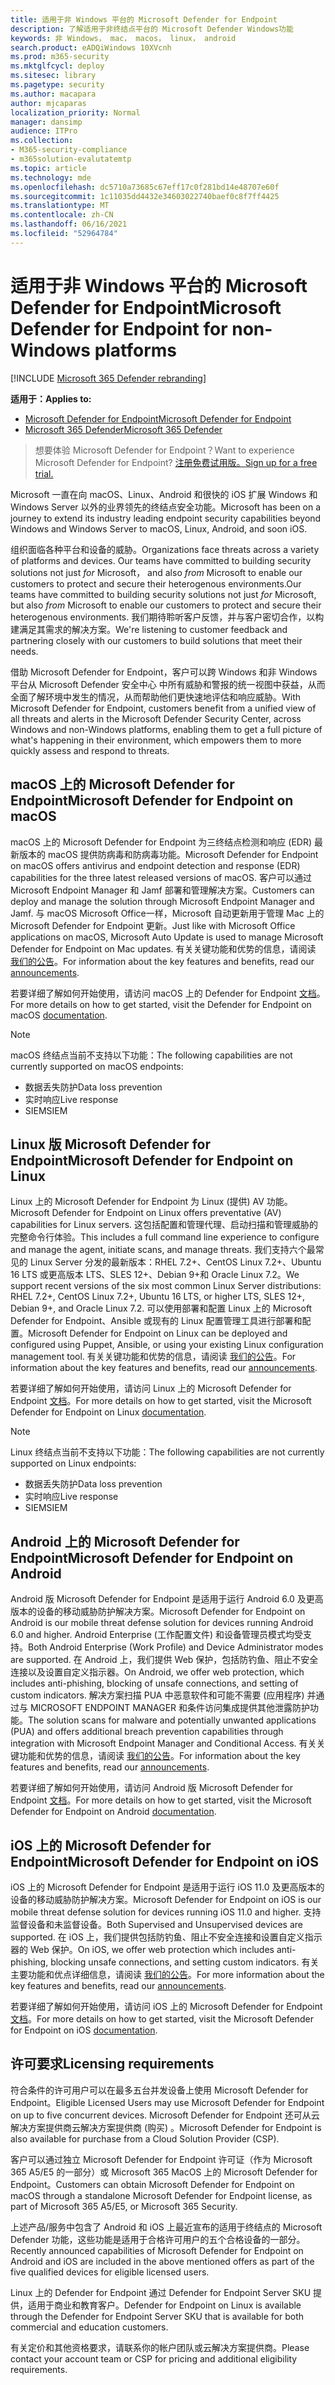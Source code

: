 ```yaml
---
title: 适用于非 Windows 平台的 Microsoft Defender for Endpoint
description: 了解适用于非终结点平台的 Microsoft Defender Windows功能
keywords: 非 Windows， mac， macos， linux， android
search.product: eADQiWindows 10XVcnh
ms.prod: m365-security
ms.mktglfcycl: deploy
ms.sitesec: library
ms.pagetype: security
ms.author: macapara
author: mjcaparas
localization_priority: Normal
manager: dansimp
audience: ITPro
ms.collection:
- M365-security-compliance
- m365solution-evalutatemtp
ms.topic: article
ms.technology: mde
ms.openlocfilehash: dc5710a73685c67eff17c0f281bd14e48707e60f
ms.sourcegitcommit: 1c11035dd4432e34603022740baef0c8f7ff4425
ms.translationtype: MT
ms.contentlocale: zh-CN
ms.lasthandoff: 06/16/2021
ms.locfileid: "52964784"
---
```

# <a name="microsoft-defender-for-endpoint-for-non-windows-platforms"></a><span data-ttu-id="f286f-104">适用于非 Windows 平台的 Microsoft Defender for Endpoint</span><span class="sxs-lookup"><span data-stu-id="f286f-104">Microsoft Defender for Endpoint for non-Windows platforms</span></span>

[!INCLUDE [Microsoft 365 Defender rebranding](../../includes/microsoft-defender.md)]

<span data-ttu-id="f286f-105">**适用于：**</span><span class="sxs-lookup"><span data-stu-id="f286f-105">**Applies to:**</span></span>
- [<span data-ttu-id="f286f-106">Microsoft Defender for Endpoint</span><span class="sxs-lookup"><span data-stu-id="f286f-106">Microsoft Defender for Endpoint</span></span>](https://go.microsoft.com/fwlink/p/?linkid=2154037)
- [<span data-ttu-id="f286f-107">Microsoft 365 Defender</span><span class="sxs-lookup"><span data-stu-id="f286f-107">Microsoft 365 Defender</span></span>](https://go.microsoft.com/fwlink/?linkid=2118804)


> <span data-ttu-id="f286f-108">想要体验 Microsoft Defender for Endpoint？</span><span class="sxs-lookup"><span data-stu-id="f286f-108">Want to experience Microsoft Defender for Endpoint?</span></span> [<span data-ttu-id="f286f-109">注册免费试用版。</span><span class="sxs-lookup"><span data-stu-id="f286f-109">Sign up for a free trial.</span></span>](https://www.microsoft.com/microsoft-365/windows/microsoft-defender-atp?ocid=docs-wdatp-exposedapis-abovefoldlink)

<span data-ttu-id="f286f-110">Microsoft 一直在向 macOS、Linux、Android 和很快的 iOS 扩展 Windows 和 Windows Server 以外的业界领先的终结点安全功能。</span><span class="sxs-lookup"><span data-stu-id="f286f-110">Microsoft has been on a journey to extend its industry leading endpoint security capabilities beyond Windows and Windows Server to macOS, Linux, Android, and soon iOS.</span></span>

<span data-ttu-id="f286f-111">组织面临各种平台和设备的威胁。</span><span class="sxs-lookup"><span data-stu-id="f286f-111">Organizations face threats across a variety of platforms and devices.</span></span> <span data-ttu-id="f286f-112">Our teams have committed to building security solutions not just *for* Microsoft， and also *from* Microsoft to enable our customers to protect and secure their heterogenous environments.</span><span class="sxs-lookup"><span data-stu-id="f286f-112">Our teams have committed to building security solutions not just *for* Microsoft, but also *from* Microsoft to enable our customers to protect and secure their heterogenous environments.</span></span> <span data-ttu-id="f286f-113">我们期待聆听客户反馈，并与客户密切合作，以构建满足其需求的解决方案。</span><span class="sxs-lookup"><span data-stu-id="f286f-113">We're listening to customer feedback and partnering closely with our customers to build solutions that meet their needs.</span></span>

<span data-ttu-id="f286f-114">借助 Microsoft Defender for Endpoint，客户可以跨 Windows 和非 Windows 平台从 Microsoft Defender 安全中心 中所有威胁和警报的统一视图中获益，从而全面了解环境中发生的情况，从而帮助他们更快速地评估和响应威胁。</span><span class="sxs-lookup"><span data-stu-id="f286f-114">With Microsoft Defender for Endpoint, customers benefit from a unified view of all threats and alerts in the Microsoft Defender Security Center, across Windows and non-Windows platforms, enabling them to get a full picture of what's happening in their environment, which empowers them to more quickly assess and respond to threats.</span></span>

## <a name="microsoft-defender-for-endpoint-on-macos"></a><span data-ttu-id="f286f-115">macOS 上的 Microsoft Defender for Endpoint</span><span class="sxs-lookup"><span data-stu-id="f286f-115">Microsoft Defender for Endpoint on macOS</span></span> 

<span data-ttu-id="f286f-116">macOS 上的 Microsoft Defender for Endpoint 为三终结点检测和响应 (EDR) 最新版本的 macOS 提供防病毒和防病毒功能。</span><span class="sxs-lookup"><span data-stu-id="f286f-116">Microsoft Defender for Endpoint on macOS offers antivirus and endpoint detection and response (EDR) capabilities for the three latest released versions of macOS.</span></span> <span data-ttu-id="f286f-117">客户可以通过 Microsoft Endpoint Manager 和 Jamf 部署和管理解决方案。</span><span class="sxs-lookup"><span data-stu-id="f286f-117">Customers can deploy and manage the solution through Microsoft Endpoint Manager and Jamf.</span></span> <span data-ttu-id="f286f-118">与 macOS Microsoft Office一样，Microsoft 自动更新用于管理 Mac 上的 Microsoft Defender for Endpoint 更新。</span><span class="sxs-lookup"><span data-stu-id="f286f-118">Just like with Microsoft Office applications on macOS, Microsoft Auto Update is used to manage Microsoft Defender for Endpoint on Mac updates.</span></span> <span data-ttu-id="f286f-119">有关关键功能和优势的信息，请阅读 [我们的公告](https://techcommunity.microsoft.com/t5/microsoft-defender-atp/bg-p/MicrosoftDefenderATPBlog/label-name/macOS)。</span><span class="sxs-lookup"><span data-stu-id="f286f-119">For information about the key features and benefits, read our [announcements](https://techcommunity.microsoft.com/t5/microsoft-defender-atp/bg-p/MicrosoftDefenderATPBlog/label-name/macOS).</span></span>

<span data-ttu-id="f286f-120">若要详细了解如何开始使用，请访问 macOS 上的 Defender for Endpoint [文档](microsoft-defender-endpoint-mac.md)。</span><span class="sxs-lookup"><span data-stu-id="f286f-120">For more details on how to get started, visit the Defender for Endpoint on macOS [documentation](microsoft-defender-endpoint-mac.md).</span></span>

>[!NOTE]
><span data-ttu-id="f286f-121">macOS 终结点当前不支持以下功能：</span><span class="sxs-lookup"><span data-stu-id="f286f-121">The following capabilities are not currently supported on macOS endpoints:</span></span>
>- <span data-ttu-id="f286f-122">数据丢失防护</span><span class="sxs-lookup"><span data-stu-id="f286f-122">Data loss prevention</span></span>
>- <span data-ttu-id="f286f-123">实时响应</span><span class="sxs-lookup"><span data-stu-id="f286f-123">Live response</span></span>
>- <span data-ttu-id="f286f-124">SIEM</span><span class="sxs-lookup"><span data-stu-id="f286f-124">SIEM</span></span>


## <a name="microsoft-defender-for-endpoint-on-linux"></a><span data-ttu-id="f286f-125">Linux 版 Microsoft Defender for Endpoint</span><span class="sxs-lookup"><span data-stu-id="f286f-125">Microsoft Defender for Endpoint on Linux</span></span>

<span data-ttu-id="f286f-126">Linux 上的 Microsoft Defender for Endpoint 为 Linux (提供) AV 功能。</span><span class="sxs-lookup"><span data-stu-id="f286f-126">Microsoft Defender for Endpoint on Linux offers preventative (AV) capabilities for Linux servers.</span></span> <span data-ttu-id="f286f-127">这包括配置和管理代理、启动扫描和管理威胁的完整命令行体验。</span><span class="sxs-lookup"><span data-stu-id="f286f-127">This includes a full command line experience to configure and manage the agent, initiate scans, and manage threats.</span></span> <span data-ttu-id="f286f-128">我们支持六个最常见的 Linux Server 分发的最新版本：RHEL 7.2+、CentOS Linux 7.2+、Ubuntu 16 LTS 或更高版本 LTS、SLES 12+、Debian 9+和 Oracle Linux 7.2。</span><span class="sxs-lookup"><span data-stu-id="f286f-128">We support recent versions of the six most common Linux Server distributions: RHEL 7.2+, CentOS Linux 7.2+, Ubuntu 16 LTS, or higher LTS, SLES 12+, Debian 9+, and Oracle Linux 7.2.</span></span> <span data-ttu-id="f286f-129">可以使用部署和配置 Linux 上的 Microsoft Defender for Endpoint、Ansible 或现有的 Linux 配置管理工具进行部署和配置。</span><span class="sxs-lookup"><span data-stu-id="f286f-129">Microsoft Defender for Endpoint on Linux can be deployed and configured using Puppet, Ansible, or using your existing Linux configuration management tool.</span></span> <span data-ttu-id="f286f-130">有关关键功能和优势的信息，请阅读 [我们的公告](https://techcommunity.microsoft.com/t5/microsoft-defender-atp/bg-p/MicrosoftDefenderATPBlog/label-name/Linux)。</span><span class="sxs-lookup"><span data-stu-id="f286f-130">For information about the key features and benefits, read our [announcements](https://techcommunity.microsoft.com/t5/microsoft-defender-atp/bg-p/MicrosoftDefenderATPBlog/label-name/Linux).</span></span>

<span data-ttu-id="f286f-131">若要详细了解如何开始使用，请访问 Linux 上的 Microsoft Defender for Endpoint [文档](microsoft-defender-endpoint-linux.md)。</span><span class="sxs-lookup"><span data-stu-id="f286f-131">For more details on how to get started, visit the Microsoft Defender for Endpoint on Linux [documentation](microsoft-defender-endpoint-linux.md).</span></span>

>[!NOTE]
><span data-ttu-id="f286f-132">Linux 终结点当前不支持以下功能：</span><span class="sxs-lookup"><span data-stu-id="f286f-132">The following capabilities are not currently supported on Linux endpoints:</span></span>
>- <span data-ttu-id="f286f-133">数据丢失防护</span><span class="sxs-lookup"><span data-stu-id="f286f-133">Data loss prevention</span></span>
>- <span data-ttu-id="f286f-134">实时响应</span><span class="sxs-lookup"><span data-stu-id="f286f-134">Live response</span></span>
>- <span data-ttu-id="f286f-135">SIEM</span><span class="sxs-lookup"><span data-stu-id="f286f-135">SIEM</span></span>



## <a name="microsoft-defender-for-endpoint-on-android"></a><span data-ttu-id="f286f-136">Android 上的 Microsoft Defender for Endpoint</span><span class="sxs-lookup"><span data-stu-id="f286f-136">Microsoft Defender for Endpoint on Android</span></span>

<span data-ttu-id="f286f-137">Android 版 Microsoft Defender for Endpoint 是适用于运行 Android 6.0 及更高版本的设备的移动威胁防护解决方案。</span><span class="sxs-lookup"><span data-stu-id="f286f-137">Microsoft Defender for Endpoint on Android is our mobile threat defense solution for devices running Android 6.0 and higher.</span></span> <span data-ttu-id="f286f-138">Android Enterprise (工作配置文件) 和设备管理员模式均受支持。</span><span class="sxs-lookup"><span data-stu-id="f286f-138">Both Android Enterprise (Work Profile) and Device Administrator modes are supported.</span></span> <span data-ttu-id="f286f-139">在 Android 上，我们提供 Web 保护，包括防钓鱼、阻止不安全连接以及设置自定义指示器。</span><span class="sxs-lookup"><span data-stu-id="f286f-139">On Android, we offer web protection, which includes anti-phishing, blocking of unsafe connections, and setting of custom indicators.</span></span> <span data-ttu-id="f286f-140">解决方案扫描 PUA 中恶意软件和可能不需要 (应用程序) 并通过与 MICROSOFT ENDPOINT MANAGER 和条件访问集成提供其他泄露防护功能。</span><span class="sxs-lookup"><span data-stu-id="f286f-140">The solution scans for malware and potentially unwanted applications (PUA) and offers additional breach prevention capabilities through integration with Microsoft Endpoint Manager and Conditional Access.</span></span> <span data-ttu-id="f286f-141">有关关键功能和优势的信息，请阅读 [我们的公告](https://techcommunity.microsoft.com/t5/microsoft-defender-atp/bg-p/MicrosoftDefenderATPBlog/label-name/Android)。</span><span class="sxs-lookup"><span data-stu-id="f286f-141">For information about the key features and benefits, read our [announcements](https://techcommunity.microsoft.com/t5/microsoft-defender-atp/bg-p/MicrosoftDefenderATPBlog/label-name/Android).</span></span>

<span data-ttu-id="f286f-142">若要详细了解如何开始使用，请访问 Android 版 Microsoft Defender for Endpoint [文档](microsoft-defender-endpoint-android.md)。</span><span class="sxs-lookup"><span data-stu-id="f286f-142">For more details on how to get started, visit the Microsoft Defender for Endpoint on Android [documentation](microsoft-defender-endpoint-android.md).</span></span>

## <a name="microsoft-defender-for-endpoint-on-ios"></a><span data-ttu-id="f286f-143">iOS 上的 Microsoft Defender for Endpoint</span><span class="sxs-lookup"><span data-stu-id="f286f-143">Microsoft Defender for Endpoint on iOS</span></span>

<span data-ttu-id="f286f-144">iOS 上的 Microsoft Defender for Endpoint 是适用于运行 iOS 11.0 及更高版本的设备的移动威胁防护解决方案。</span><span class="sxs-lookup"><span data-stu-id="f286f-144">Microsoft Defender for Endpoint on iOS is our mobile threat defense solution for devices running iOS 11.0 and higher.</span></span> <span data-ttu-id="f286f-145">支持监督设备和未监督设备。</span><span class="sxs-lookup"><span data-stu-id="f286f-145">Both Supervised and Unsupervised devices are supported.</span></span> <span data-ttu-id="f286f-146">在 iOS 上，我们提供包括防钓鱼、阻止不安全连接和设置自定义指示器的 Web 保护。</span><span class="sxs-lookup"><span data-stu-id="f286f-146">On iOS, we offer web protection which includes anti-phishing, blocking unsafe connections, and setting custom indicators.</span></span> <span data-ttu-id="f286f-147">有关主要功能和优点详细信息，请阅读 [我们的公告](https://techcommunity.microsoft.com/t5/microsoft-defender-for-endpoint/bg-p/MicrosoftDefenderATPBlog/label-name/iOS)。</span><span class="sxs-lookup"><span data-stu-id="f286f-147">For more information about the key features and benefits, read our [announcements](https://techcommunity.microsoft.com/t5/microsoft-defender-for-endpoint/bg-p/MicrosoftDefenderATPBlog/label-name/iOS).</span></span> 

<span data-ttu-id="f286f-148">若要详细了解如何开始使用，请访问 iOS 上的 Microsoft Defender for Endpoint [文档](microsoft-defender-endpoint-ios.md)。</span><span class="sxs-lookup"><span data-stu-id="f286f-148">For more details on how to get started, visit the Microsoft Defender for Endpoint on iOS [documentation](microsoft-defender-endpoint-ios.md).</span></span>

## <a name="licensing-requirements"></a><span data-ttu-id="f286f-149">许可要求</span><span class="sxs-lookup"><span data-stu-id="f286f-149">Licensing requirements</span></span> 

<span data-ttu-id="f286f-150">符合条件的许可用户可以在最多五台并发设备上使用 Microsoft Defender for Endpoint。</span><span class="sxs-lookup"><span data-stu-id="f286f-150">Eligible Licensed Users may use Microsoft Defender for Endpoint on up to five concurrent devices.</span></span> <span data-ttu-id="f286f-151">Microsoft Defender for Endpoint 还可从云解决方案提供商云解决方案提供商 (购买) 。</span><span class="sxs-lookup"><span data-stu-id="f286f-151">Microsoft Defender for Endpoint is also available for purchase from a Cloud Solution Provider (CSP).</span></span>

<span data-ttu-id="f286f-152">客户可以通过独立 Microsoft Defender for Endpoint 许可证（作为 Microsoft 365 A5/E5 的一部分）或 Microsoft 365 MacOS 上的 Microsoft Defender for Endpoint。</span><span class="sxs-lookup"><span data-stu-id="f286f-152">Customers can obtain Microsoft Defender for Endpoint on macOS through a standalone Microsoft Defender for Endpoint license, as part of Microsoft 365 A5/E5, or Microsoft 365 Security.</span></span>

<span data-ttu-id="f286f-153">上述产品/服务中包含了 Android 和 iOS 上最近宣布的适用于终结点的 Microsoft Defender 功能，这些功能是适用于合格许可用户的五个合格设备的一部分。</span><span class="sxs-lookup"><span data-stu-id="f286f-153">Recently announced capabilities of Microsoft Defender for Endpoint on Android and iOS are included in the above mentioned offers as part of the five qualified devices for eligible licensed users.</span></span>

<span data-ttu-id="f286f-154">Linux 上的 Defender for Endpoint 通过 Defender for Endpoint Server SKU 提供，适用于商业和教育客户。</span><span class="sxs-lookup"><span data-stu-id="f286f-154">Defender for Endpoint on Linux is available through the Defender for Endpoint Server SKU that is available for both commercial and education customers.</span></span>

<span data-ttu-id="f286f-155">有关定价和其他资格要求，请联系你的帐户团队或云解决方案提供商。</span><span class="sxs-lookup"><span data-stu-id="f286f-155">Please contact your account team or CSP for pricing and additional eligibility requirements.</span></span>
